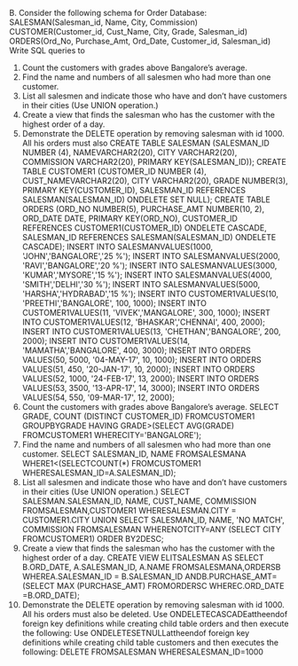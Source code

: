 B. Consider the following schema for Order Database:
 SALESMAN(Salesman_id, Name, City, Commission)
 CUSTOMER(Customer_id, Cust_Name, City, Grade, Salesman_id)
 ORDERS(Ord_No, Purchase_Amt, Ord_Date, Customer_id, Salesman_id)
 Write SQL queries to
 1. Count the customers with grades above Bangalore’s average.
 2. Find the name and numbers of all salesmen who had more than one customer.
 3. List all salesmen and indicate those who have and don’t have customers in their cities (Use
 UNION
 operation.)
 4. Create a view that finds the salesman who has the customer with the highest order of a day.
 5. Demonstrate the DELETE operation by removing salesman with id 1000. All his orders must also
 CREATE TABLE SALESMAN
 (SALESMAN_ID NUMBER (4),
 NAMEVARCHAR2(20),
 CITY VARCHAR2(20),
 COMMISSION VARCHAR2(20),
 PRIMARY KEY(SALESMAN_ID));
 CREATE TABLE CUSTOMER1
 (CUSTOMER_ID NUMBER (4),
 CUST_NAMEVARCHAR2(20),
 CITY VARCHAR2(20),
 GRADE NUMBER(3),
 PRIMARY KEY(CUSTOMER_ID),
 SALESMAN_ID REFERENCES SALESMAN(SALESMAN_ID) ONDELETE SET NULL);
 CREATE TABLE ORDERS
 (ORD_NO NUMBER(5),
 PURCHASE_AMT NUMBER(10, 2),
 ORD_DATE DATE,
 PRIMARY KEY(ORD_NO),
 CUSTOMER_ID REFERENCES CUSTOMER1(CUSTOMER_ID) ONDELETE CASCADE,
 SALESMAN_ID REFERENCES SALESMAN(SALESMAN_ID) ONDELETE CASCADE);
 INSERT INTO SALESMANVALUES(1000, 'JOHN','BANGALORE','25 %');
 INSERT INTO SALESMANVALUES(2000, 'RAVI','BANGALORE','20 %');
 INSERT INTO SALESMANVALUES(3000, 'KUMAR','MYSORE','15 %');
 INSERT INTO SALESMANVALUES(4000, 'SMITH','DELHI','30 %');
 INSERT INTO SALESMANVALUES(5000, 'HARSHA','HYDRABAD','15 %');
 INSERT INTO CUSTOMER1VALUES(10, 'PREETHI','BANGALORE', 100, 1000);
 INSERT INTO CUSTOMER1VALUES(11, 'VIVEK','MANGALORE', 300, 1000);
 INSERT INTO CUSTOMER1VALUES(12, 'BHASKAR','CHENNAI', 400, 2000);
 INSERT INTO CUSTOMER1VALUES(13, 'CHETHAN','BANGALORE', 200, 2000);
 INSERT INTO CUSTOMER1VALUES(14, 'MAMATHA','BANGALORE', 400, 3000);
INSERT INTO ORDERS VALUES(50, 5000, '04-MAY-17', 10, 1000);
 INSERT INTO ORDERS VALUES(51, 450, '20-JAN-17', 10, 2000);
 INSERT INTO ORDERS VALUES(52, 1000, '24-FEB-17', 13, 2000);
 INSERT INTO ORDERS VALUES(53, 3500, '13-APR-17', 14, 3000);
 INSERT INTO ORDERS VALUES(54, 550, '09-MAR-17', 12, 2000);
 1. Count the customers with grades above Bangalore’s average.
 SELECT GRADE, COUNT (DISTINCT CUSTOMER_ID)
 FROMCUSTOMER1
 GROUPBYGRADE
 HAVING GRADE>(SELECT AVG(GRADE)
 FROMCUSTOMER1
 WHERECITY='BANGALORE');
 2. Find the name and numbers of all salesmen who had more than one customer.
 SELECT SALESMAN_ID, NAME
 FROMSALESMANA
 WHERE1<(SELECTCOUNT(*)
 FROMCUSTOMER1
 WHERESALESMAN_ID=A.SALESMAN_ID);
 3. List all salesmen and indicate those who have and don’t have customers in their cities (Use
 UNION
 operation.)
 SELECT SALESMAN.SALESMAN_ID, NAME, CUST_NAME, COMMISSION
 FROMSALESMAN,CUSTOMER1
 WHERESALESMAN.CITY = CUSTOMER1.CITY
 UNION
 SELECT SALESMAN_ID, NAME, 'NO MATCH', COMMISSION
 FROMSALESMAN
 WHERENOTCITY=ANY
 (SELECT CITY
 FROMCUSTOMER1)
 ORDER BY2DESC;
 4. Create a view that finds the salesman who has the customer with the highest order of a day.
 CREATE VIEW ELITSALESMAN AS
 SELECT B.ORD_DATE, A.SALESMAN_ID, A.NAME
 FROMSALESMANA,ORDERSB
 WHEREA.SALESMAN_ID = B.SALESMAN_ID
 ANDB.PURCHASE_AMT=(SELECT MAX (PURCHASE_AMT)
 FROMORDERSC
 WHEREC.ORD_DATE =B.ORD_DATE);
 5. Demonstrate the DELETE operation by removing salesman with id 1000. All his orders must also
 be
 deleted.
 Use ONDELETECASCADEattheendof foreign key definitions while creating child table orders and
 then execute the following:
Use ONDELETESETNULLattheendof foreign key definitions while creating child table
 customers and then executes the following:
 DELETE FROMSALESMAN
 WHERESALESMAN_ID=1000
